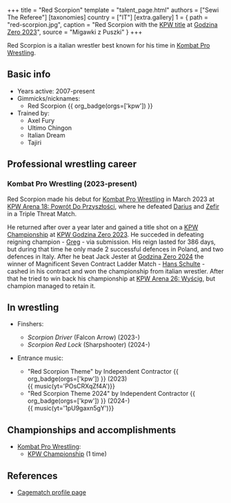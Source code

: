 +++
title = "Red Scorpion"
template = "talent_page.html"
authors = ["Sewi The Referee"]
[taxonomies]
country = ["IT"]
[extra.gallery]
1 = { path = "red-scorpion.jpg", caption = "Red Scorpion with the [KPW title](@/c/kpw-championship.md) at [Godzina Zero 2023](@/e/kpw/2023-08-18-kpw-godzina-zero-2023.md)", source = "Migawki z Puszki" }
+++

Red Scorpion is a italian wrestler best known for his time in [Kombat Pro Wrestling](@/o/kpw.md).

## Basic info
* Years active: 2007-present
* Gimmicks/nicknames:
  - Red Scorpion {{ org_badge(orgs=['kpw']) }}
* Trained by:
  - Axel Fury
  - Ultimo Chingon
  - Italian Dream
  - Tajiri
 
## Professional wrestling career 

### Kombat Pro Wrestling (2023-present)

Red Scorpion made his debut for [Kombat Pro Wrestling](@/o/kpw.md) in March 2023 at [KPW Arena 18: Powrót Do Przyszłości](@/e/kpw/2022-03-18-kpw-arena-18-powrot-do-przyszlosci.md), where he defeated [Darius](@/w/darius.md) and [Zefir](@/w/zefir.md) in a Triple Threat Match. 

He returned after over a year later and gained a title shot on a [KPW Championship](@/c/kpw-championship.md) at [KPW Godzina Zero 2023](@/e/kpw/2023-08-18-kpw-godzina-zero-2023.md). He succeded in defeating reigning champion - [Greg](@/w/greg.md) - via submission. His reign lasted for 386 days, but during that time he only made 2 successful defences in Poland, and two defences in Italy. After he beat Jack Jester at [Godzina Zero 2024](@/e/kpw/2024-09-07-kpw-godzina-zero-2024.md) the winner of Magnificent Seven Contract Ladder Match - [Hans Schulte](@/w/hans-schulte.md) - cashed in his contract and won the championship from italian wrestler. After that he tried to win back his championship at [KPW Arena 26: Wyścig](@/e/kpw/2024-11-15-kpw-arena-26.md), but champion managed to retain it.

## In wrestling

* Finshers:
  - _Scorpion Driver_ (Falcon Arrow) (2023-)
  - _Scorpion Red Lock_ (Sharpshooter) (2024-)

* Entrance music:
  - "Red Scorpion Theme" by Independent Contractor
    {{ org_badge(orgs=['kpw']) }} (2023) <br>
    {{ music(yt='POsCRXqZf4A')}}
  - "Red Scorpion Theme 2024" by Independent Contractor
    {{ org_badge(orgs=['kpw']) }} (2024-) <br>
    {{ music(yt='1pU9gaxn5gY')}}
   
## Championships and accomplishments

* [Kombat Pro Wrestling](@/o/kpw.md):
  - [KPW Championship](@/c/kpw-championship.md) (1 time)

## References

* [Cagematch profile page](https://www.cagematch.net/?id=2&nr=17493)
